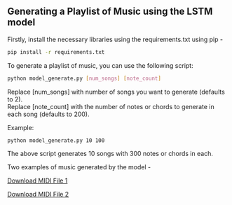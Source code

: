 ## Generating a Playlist of Music using the LSTM model


Firstly, install the necessary libraries using the requirements.txt using pip -
```bash
pip install -r requirements.txt
```

To generate a playlist of music, you can use the following script:

```bash
python model_generate.py [num_songs] [note_count]
```
Replace [num_songs] with number of songs you want to generate (defaults to 2). <br>
Replace [note_count] with the number of notes or chords to generate in each song (defaults to 200). <br>

Example:
```bash
python model_generate.py 10 100
```
The above script generates 10 songs with 300 notes or chords in each.

Two examples of music generated by the model - 

<a href="https://github.com/Praneeth74/Music-Generation-using-LSTMs/blob/main/myMusic_0/0_beeth_generated_30_200.midi" download>Download MIDI File 1</a>

<a href="https://github.com/Praneeth74/Music-Generation-using-LSTMs/blob/main/myMusic_0/1_beeth_generated_30_200.midi" download>Download MIDI File 2</a>


